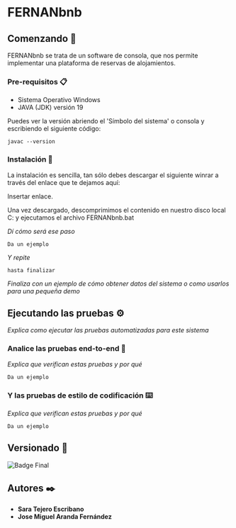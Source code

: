 # FERNANbnb

## Comenzando 🚀

FERNANbnb se trata de un software de consola, que nos permite implementar una plataforma de reservas de alojamientos.


### Pre-requisitos 📋
- Sistema Operativo Windows
- JAVA (JDK) versión 19

Puedes ver la versión abriendo el 'Símbolo del sistema' o consola y escribiendo el siguiente código:

```
javac --version
```

### Instalación 🔧

La instalación es sencilla, tan sólo debes descargar el siguiente winrar a través del enlace que te dejamos aquí:

Insertar enlace.

Una vez descargado, descomprimimos el contenido en nuestro disco local C: y ejecutamos el archivo FERNANbnb.bat


_Dí cómo será ese paso_

```
Da un ejemplo
```

_Y repite_

```
hasta finalizar
```

_Finaliza con un ejemplo de cómo obtener datos del sistema o como usarlos para una pequeña demo_

## Ejecutando las pruebas ⚙️

_Explica como ejecutar las pruebas automatizadas para este sistema_

### Analice las pruebas end-to-end 🔩

_Explica que verifican estas pruebas y por qué_

```
Da un ejemplo
```

### Y las pruebas de estilo de codificación ⌨️

_Explica que verifican estas pruebas y por qué_

```
Da un ejemplo
```

## Versionado 📌
![Badge Final](https://img.shields.io/badge/ESTADO-FINAL-green)


## Autores ✒️

* **Sara Tejero Escribano**
* **Jose Miguel Aranda Fernández** 

